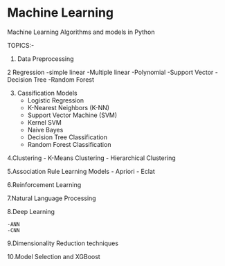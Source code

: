 # Machine Learning
Machine Learning Algorithms and models in Python

TOPICS:-
1.  Data Preprocessing

2  Regression
     -simple linear
     -Multiple linear
     -Polynomial
     -Support Vector
     -Decision Tree
     -Random Forest
     
 3. Cassification Models
     - Logistic Regression
     - K-Nearest Neighbors (K-NN)
     - Support Vector Machine (SVM)
     - Kernel SVM
     - Naive Bayes
     - Decision Tree Classification
     - Random Forest Classification

4.Clustering
      - K-Means Clustering
      - Hierarchical Clustering
      
5.Association Rule Learning Models
      - Apriori
      - Eclat
      
6.Reinforcement Learning

7.Natural Language Processing

8.Deep Learning

    -ANN
    -CNN
9.Dimensionality Reduction techniques

10.Model Selection and XGBoost
